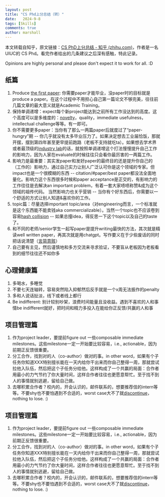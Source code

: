 ```yaml
---
layout: post
title: "CS Phd上分总结（转）"
date:   2024-9-8
tags: [Skills]
comments: true
author: marshall
---
```

本文转载自知乎，原文链接：[CS PhD上分总结 - 知乎 (zhihu.com)](https://zhuanlan.zhihu.com/p/666680698)，作者是一名UIUC的 CS Phd。看完作者给出的几条建议之后深有感触，特此记录。

<!-- more -->

Opinions are highly personal and please don't expect it to work for all. :D

## **纸篇**

1. Produce [the first paper](https://zhida.zhihu.com/search?q=the+first+paper&zhida_source=entity&is_preview=1): 你需要paper才能毕业，没paper时的目标就是produce a paper。在这个过程中不用担心自己第一篇论文不够完美，往往前几篇文章的最大意义就是Academic Training。
2. 保持单调递增：expect每个新project能达到之前所有工作没达到的高度。这个高度可以是多维度的：[novelty](https://zhida.zhihu.com/search?q=novelty&zhida_source=entity&is_preview=1)，quality，immediate usefulness，intellectual challenge等等。有一即可。
3. 你不需要更多paper：当你有了那么一两篇paper后就度过了“paper-hungry”期 -- 你几乎就没有太多毕业压力了。如果决定想去工业届恰饭，那就开摆，摆到第四年甚至更早提前跑路（老板不支持就吃ta）。如果想去学术界或者最顶级的[industry lab](https://zhida.zhihu.com/search?q=industry+lab&zhida_source=entity&is_preview=1)的话，就按照单调递增这个打法慢慢提升自己工作的影响力，因为人家在evaluate的时候往往只会看你最厉害的一两篇工作。
4. 影响力是最重要：其实发paper和发好paper的最终目的还是提升你自己的（工作的）影响力，通过自己实力让别人广泛认可你是这个领域的专家。但impact也是一个很模糊的东西 -- citation/#paper/best paper都没法全面地量化。影响力这个东西很多时候和paper acceptance是正交的，有影响力的工作往往是去解决an important problem，有着一套大家啧啧称赞&成为这个领域的祖传代码。 当然影响力也关乎营销 -- 当你有个好东西后，你需要以一个舒适的方式让别人知道&喜欢你的工作。
5. topic篇：尽量选择important topic/area（对engineering而言，一个标准就是这个东西能不能卖钱aka commercializable）。当然一个topic也不应该卷到容易[hash collision](https://zhida.zhihu.com/search?q=hash+collision&zhida_source=entity&is_preview=1) -- 如果总撞idea，得反思一下这个topic以及自己的taste了。
6. 和不同的老师/senior学生一起写paper是提升writing最快的方法，其次就是精读well written paper，再其次就是用chatgpt。写作要义在于少些废话的同时把话说清楚（[言简意赅](https://zhida.zhihu.com/search?q=言简意赅&zhida_source=entity&is_preview=1)）
7. 自己要有主见，然后谨慎地和多方交流来寻求验证，不要盲从老板因为老板看到的细节往往还不如你多



## **心理健康篇**

1. 多喝水，多睡觉
2. 不要七天连轴转，容易突然陷入抑郁然后反手就是一个x周无法振作的penalty
3. 多和人说话扯淡，线下或者线上都行
4. Be indifferent: 别计较别吵架，浪费时间能量且没收益。遇到不喜欢的人和事情be indifferent就好，把时间和精力多投入在能给你正反馈/共赢的人和事



## **项目管理篇**

1. 作为project leader，要提前figure out 一些composable immediate milestones。这些milestone一定一开始要比较容易，i.e., actionable，因为前期正反馈很重要。
2. 分工合作，找到对的人（co-author）做对的事。in other word，如果有个子任务你知道XXX特别擅长能在一天内给你干出来而你自己整得一周，那就尝试拉他入队伍，然后把这个子任务分给他。这样构成了一个共赢的局面：合作者用最小的力气节约了你大量时间，这样合作者往往也更愿意帮忙。至于找不到人的事情就别逃避，留给自己做。
3. 去哪积累合作者？校内的，开会认识的，邮件联系的，想要推荐信的intern等等。不要shy也不要怕遇到不合适的，worst case大不了就[discontinue](https://zhida.zhihu.com/search?q=discontinue&zhida_source=entity&is_preview=1)，nothing to lose. :)



## **项目管理篇**

1. 作为project leader，要提前figure out 一些composable immediate milestones。这些milestone一定一开始要比较容易，i.e., actionable，因为前期正反馈很重要。
2. 分工合作，找到对的人（co-author）做对的事。in other word，如果有个子任务你知道XXX特别擅长能在一天内给你干出来而你自己整得一周，那就尝试拉他入队伍，然后把这个子任务分给他。这样构成了一个共赢的局面：合作者用最小的力气节约了你大量时间，这样合作者往往也更愿意帮忙。至于找不到人的事情就别逃避，留给自己做。
3. 去哪积累合作者？校内的，开会认识的，邮件联系的，想要推荐信的intern等等。不要shy也不要怕遇到不合适的，worst case大不了就[discontinue](https://zhida.zhihu.com/search?q=discontinue&zhida_source=entity&is_preview=1)，nothing to lose. :)



